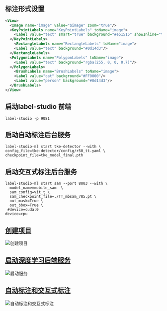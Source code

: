 

## 标注形式设置

```xml
<View>
  <Image name="image" value="$image" zoom="true"/>
  <KeyPointLabels name="KeyPointLabels" toName="image">
    <Label value="text" smart="true" background="#e51515" showInline="true"/>
  </KeyPointLabels>
    <RectangleLabels name="RectangleLabels" toName="image">
  	<Label value="text" background="#0d14d3"/>
  </RectangleLabels>
  <PolygonLabels name="PolygonLabels" toName="image">
    <Label value="text" background="rgba(255, 0, 0, 0.7)"/>
  </PolygonLabels>
    <BrushLabels name="BrushLabels" toName="image">
  	<Label value="cat" background="#FF0000"/>
  	<Label value="person" background="#0d14d3"/>
  </BrushLabels>
</View>
```

## 启动label-studio 前端

```shell
label-studio -p 9081 
```

## 启动自动标注后台服务

```shell
label-studio-ml start tke-detector --with \
config_file=tke-detector/config/r50_tt.yaml \
checkpoint_file=tke_model_final.pth
```


## 启动交互式标注后台服务

```shell
label-studio-ml start sam --port 8003 --with \
  model_name=mobile_sam  \
  sam_config=vit_t \
  sam_checkpoint_file=./TT_mbsam_785.pt \
  out_mask=True \
  out_bbox=True \
 #device=cuda:0 
device=cpu 
```

## [创建项目](docs/创建项目.gif)

![创建项目](https://github.com/TankosTao/Label-Studio-for-Text/tree/master/docs/创建项目.gif)


## [启动深度学习后端服务](docs/启动服务.gif)

![启动服务](https://github.com/TankosTao/Label-Studio-for-Text/tree/master/docs/启动服务.gif)

## [自动标注和交互式标注](docs/自动标注和交互式标注.gif)

![自动标注和交互式标注](https://github.com/TankosTao/Label-Studio-for-Text/tree/master/docs/自动标注和交互式标注.gif)